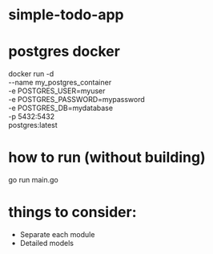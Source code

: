 # simple-todo-app

# postgres docker
docker run -d \
  --name my_postgres_container \
  -e POSTGRES_USER=myuser \
  -e POSTGRES_PASSWORD=mypassword \
  -e POSTGRES_DB=mydatabase \
  -p 5432:5432 \
  postgres:latest

# how to run (without building)
go run main.go

# things to consider:
- Separate each module
- Detailed models
